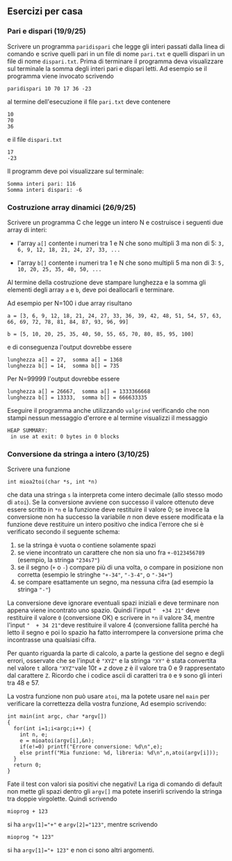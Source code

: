 ## Esercizi per casa


### Pari e dispari (19/9/25)

Scrivere un programma `paridispari` che legge gli interi passati dalla linea di comando e scrive quelli pari in un file di nome `pari.txt` e quelli dispari in un file di nome `dispari.txt`. Prima di terminare il programma deva visualizzare sul terminale la somma degli interi pari e dispari letti. Ad esempio se il programma viene invocato scrivendo
```
paridispari 10 70 17 36 -23
```
al termine dell'esecuzione il file `pari.txt` deve contenere
```
10
70
36
```
e il file `dispari.txt`
```
17
-23
```
Il programm deve poi visualizzare sul terminale:
```
Somma interi pari: 116
Somma interi dispari: -6
```

### Costruzione array dinamici (26/9/25)

Scrivere un programma C che legge un intero N e costruisce i seguenti due array di interi:

* l'array `a[]` contente i numeri tra 1 e N che sono multipli 3 ma non di 5: ``3, 6, 9, 12, 18, 21, 24, 27, 33, ...``

* l'array `b[]` contente i numeri tra 1 e N che sono multipli 5 ma non di 3:  ``5, 10, 20, 25, 35, 40, 50, ...``

Al termine della costruzione deve stampare lunghezza e la somma gli elementi degli array `a` e `b`, deve poi deallocarli e terminare. 

Ad esempio per N=100 i due array risultano

```
a = [3, 6, 9, 12, 18, 21, 24, 27, 33, 36, 39, 42, 48, 51, 54, 57, 63, 66, 69, 72, 78, 81, 84, 87, 93, 96, 99]

b = [5, 10, 20, 25, 35, 40, 50, 55, 65, 70, 80, 85, 95, 100]
```

e di conseguenza l'output dovrebbe essere 
```
lunghezza a[] = 27,  somma a[] = 1368
lunghezza b[] = 14,  somma b[] = 735
```

Per N=99999 l'output dovrebbe essere
```
lunghezza a[] = 26667,  somma a[] = 1333366668
lunghezza b[] = 13333,  somma b[] = 666633335
```
Eseguire il programma anche utilizzando `valgrind` verificando che non stampi nessun messaggio d'errore e al termine visualizzi il messaggio 
```
HEAP SUMMARY:
 in use at exit: 0 bytes in 0 blocks
```



### Conversione da stringa a intero (3/10/25)

Scrivere una funzione 
```
int mioa2toi(char *s, int *n)
```
che data una stringa `s` la interpreta come intero decimale (allo stesso modo di `atoi`). Se la conversione avviene con successo il valore ottenuto deve essere scritto in `*n` e la funzione deve restituire il valore 0; se invece la conversione non ha successo la variabile *n* non deve essere modificata e la funzione deve restituire un intero positivo che indica l'errore che si è verificato secondo il seguente schema:

1. se la stringa è vuota o contiene solamente spazi
2. se viene incontrato un carattere che non sia uno fra `+-0123456789` (esempio, la stringa `"234s7"`)
3. se il segno (`+` o `-`) compare più di una volta, o compare in posizione non corretta (esempio le stringhe `"+-34"`, `"-3-4"`, o `"-34+"`)
4. se compare esattamente un segno, ma nessuna cifra (ad esempio la stringa `"-"`)

La conversione deve ignorare eventuali spazi iniziali e deve terminare non appena viene incontrato uno spazio. Quindi l'input `"  +34 21"` deve restituire il valore `0` (conversione OK) e  scrivere in `*n` il valore 34, mentre l'input `"  + 34 21"`deve restituire il valore 4 (conversione fallita perché ha letto il segno e poi lo spazio ha fatto interrompere la conversione prima che incontrasse una qualsiasi cifra. 

Per quanto riguarda la parte di calcolo, a parte la gestione del segno e degli errori, osservate che se l'input è `"XYZ"` e  la stringa `"XY"` è stata convertita nel valore `t` allora `"XYZ"`vale  $10 t + z$ dove $z$ è il valore tra 0 e 9 rappresentato dal carattere `Z`.  Ricordo che i codice ascii di caratteri tra `0` e `9` sono gli interi tra 48 e 57.

La vostra funzione non può usare `atoi`, ma la potete usare nel `main` per verificare la correttezza della vostra funzione, Ad esempio scrivendo:
```
int main(int argc, char *argv[])
{
  for(int i=1;i<argc;i++) {
    int n, e;
    e = mioatoi(argv[i],&n);
    if(e!=0) printf("Errore conversione: %d\n",e);
    else printf("Mia funzione: %d, libreria: %d\n",n,atoi(argv[i]));
  }
  return 0;
} 
```
Fate il test con valori sia positivi che negativi! La riga di comando di default non mette gli spazi dentro gli `argv[]` ma potete inserirli scrivendo la stringa tra doppie virgolette. Quindi scrivendo
```
mioprog + 123
```
 si ha `argv[1]="+"` e `argv[2]="123"`, mentre scrivendo
 ```
mioprog "+ 123"
 ```
 si ha `argv[1]="+ 123"` e non ci sono altri argomenti. 
